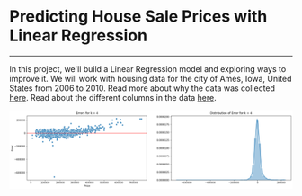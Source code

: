 # Predicting House Sale Prices with Linear Regression
---
In this project, we'll build a Linear Regression model and exploring ways to improve it. We will work with housing data for the city of Ames, Iowa, United States from 2006 to 2010. Read more about why the data was collected [here](https://www.tandfonline.com/doi/abs/10.1080/10691898.2011.11889627). Read about the different columns in the data [here](https://s3.amazonaws.com/dq-content/307/data_description.txt).

<p align="center">
  <img src="https://github.com/RomanSvetkin/Predicting-House-Sale-Prices-/blob/master/dist.png">
</p>
